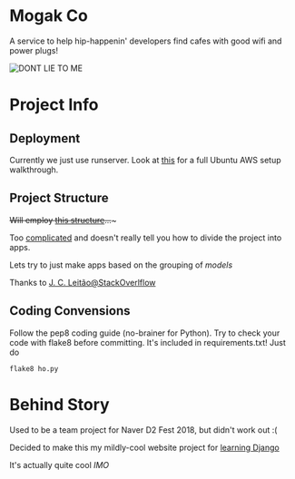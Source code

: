 # Mogak Co
A service to help hip-happenin' developers find cafes with good wifi and power plugs!

![DONT LIE TO ME](https://media1.tenor.com/images/98753515461c9cec721477bca6e7131d/tenor.gif?itemid=7875134)

# Project Info

## Deployment

Currently we just use runserver. Look at [this](https://github.com/itsnamgyu/django-two) for a full Ubuntu AWS setup walkthrough.

## Project Structure

~~Will employ [this structure](https://www.revsys.com/blog/2014/nov/21/recommended-django-project-layout/)...~~~

Too [complicated](https://www.youtube.com/watch?v=5NPBIwQyPWE) and doesn't really tell you how to divide the project into apps.

Lets try to just make apps based on the grouping of *models*

Thanks to [J. C. Leitão@StackOverlflow](https://stackoverflow.com/questions/18270898/django-best-practice-for-splitting-up-project-into-apps)

## Coding Convensions

Follow the pep8 coding guide (no-brainer for Python). Try to check your code with flake8 before committing. It's included in requirements.txt! Just do

```
flake8 ho.py
```

# Behind Story

Used to be a team project for Naver D2 Fest 2018, but didn't work out :(

Decided to make this my mildly-cool website project for [learning Django](https://github.com/itsnamgyu/django-two/projects/1?)

It's actually quite cool _IMO_
